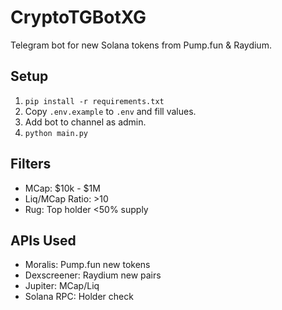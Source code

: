 # CryptoTGBotXG

Telegram bot for new Solana tokens from Pump.fun & Raydium.

## Setup
1. `pip install -r requirements.txt`
2. Copy `.env.example` to `.env` and fill values.
3. Add bot to channel as admin.
4. `python main.py`

## Filters
- MCap: $10k - $1M
- Liq/MCap Ratio: >10
- Rug: Top holder <50% supply

## APIs Used
- Moralis: Pump.fun new tokens
- Dexscreener: Raydium new pairs
- Jupiter: MCap/Liq
- Solana RPC: Holder check
